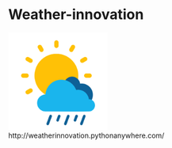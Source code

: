 # Weather-innovation
<img width="200" alt="portfolio_view" src="https://github.com/davidebianchi03/Weather-innovation/blob/master/Icons/icon_transparent_background.png">
http://weatherinnovation.pythonanywhere.com/
